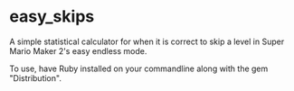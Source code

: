 # easy_skips
A simple statistical calculator for when it is correct to skip a level in Super Mario Maker 2's easy endless mode.

To use, have Ruby installed on your commandline along with the gem "Distribution".
